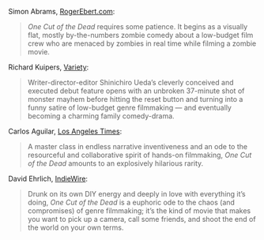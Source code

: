 <!-- One Cut of the Dead -->

Simon Abrams, [RogerEbert.com](https://www.rogerebert.com/reviews/one-cut-of-the-dead-movie-review-2019):

> *One Cut of the Dead* requires some patience. It begins as a visually flat, mostly by-the-numbers zombie comedy about a low-budget film crew who are menaced by zombies in real time while filming a zombie movie.

Richard Kuipers, [Variety](https://variety.com/2018/film/reviews/one-cut-of-the-dead-review-1202800409/):

> Writer-director-editor Shinichiro Ueda’s cleverly conceived and executed debut feature opens with an unbroken 37-minute shot of monster mayhem before hitting the reset button and turning into a funny satire of low-budget genre filmmaking — and eventually becoming a charming family comedy-drama.

Carlos Aguilar, [Los Angeles Times](https://www.latimes.com/entertainment-arts/movies/story/2019-09-12/one-cut-of-the-dead-review-japanese-horror-comedy):

> A master class in endless narrative inventiveness and an ode to the resourceful and collaborative spirit of hands-on filmmaking, *One Cut of the Dead* amounts to an explosively hilarious rarity.

David Ehrlich, [IndieWire](https://www.indiewire.com/features/general/one-cut-of-the-dead-review-zombie-comedy-fantasia-fest-1201990760/):

> Drunk on its own DIY energy and deeply in love with everything it’s doing, *One Cut of the Dead* is a euphoric ode to the chaos (and compromises) of genre filmmaking; it’s the kind of movie that makes you want to pick up a camera, call some friends, and shoot the end of the world on your own terms.